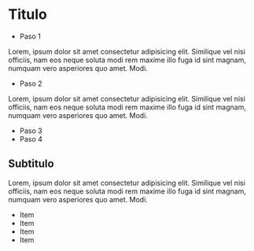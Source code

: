 # Titulo

- Paso 1

Lorem, ipsum dolor sit amet consectetur adipisicing elit. Similique vel nisi officiis, nam eos neque soluta modi rem maxime illo fuga id sint magnam, numquam vero asperiores quo amet. Modi.

- Paso 2

Lorem, ipsum dolor sit amet consectetur adipisicing elit. Similique vel nisi officiis, nam eos neque soluta modi rem maxime illo fuga id sint magnam, numquam vero asperiores quo amet. Modi.

- Paso 3
- Paso 4

##  Subtitulo

Lorem, ipsum dolor sit amet consectetur adipisicing elit. Similique vel nisi officiis, nam eos neque soluta modi rem maxime illo fuga id sint magnam, numquam vero asperiores quo amet. Modi.

- Item
- Item
- Item
- Item
